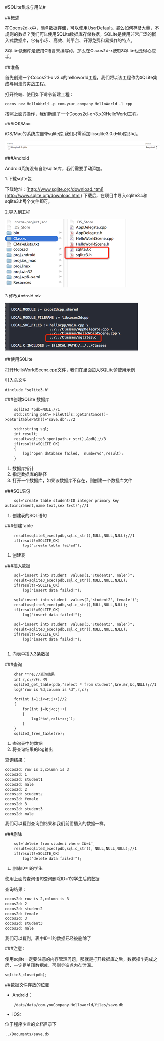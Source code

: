 #SQLite集成与用法#

##概述

在Cocos2d-x中，简单数据存储，可以使用UserDefault。那么如何存储大量，不规则的数据？我们可以使用SQLite数据库存储数据。SQLite是使用非常广泛的嵌入式数据库，它有小巧 、高效、跨平台、开源免费和易操作的特点。

SQLite数据库是使用C语言来编写的，那么在Cocos2d-x使用SQLite也是得心应手。


##准备

首先创建一个Cocos2d-x v3.x的helloworld工程，我们将以该工程作为SQLite集成与用法的实战工程。

打开终端，使用如下命令新建工程：

```
cocos new HelloWorld -p com.your_company.HelloWorld -l cpp 

```
按照上面的操作，我们新建了一个Cocos2d-x v3.x的HelloWorld工程。


###iOS/Mac

iOS/Mac的系统库自带sqlite库,我们只需添加libsqlite3.0.dylib库即可。

![](res/ios-sqllib.png)

###Android

Android系统没有自带sqlite库，我们需要手动添加。

1.下载sqlite包

下载地址：[http://www.sqlite.org/download.html](http://www.sqlite.org/download.html)
下载后，在项目中导入sqlite3.c和sqlite3.h两个文件即可。

2.导入到工程

![](res/sqlite3.png)

3.修改Android.mk

![](res/androidmk.png)


##使用SQLite

打开HelloWorldScene.cpp文件，我们在里面加入SQLite的使用示例

引入头文件

```
#include "sqlite3.h"
```

###创建SQLite 数据库

```
    sqlite3 *pdb=NULL;//1
    std::string path= FileUtils::getInstance()->getWritablePath()+"save.db";//2
    
    std::string sql;
    int result;
    result=sqlite3_open(path.c_str(),&pdb);//3
    if(result!=SQLITE_OK)
    {
        log("open database failed,  number%d",result);
    }
```

1. 数据库指针
2. 指定数据库的路径
3. 打开一个数据库，如果该数据库不存在，则创建一个数据库文件 

###SQL语句

```
	sql="create table student(ID integer primary key autoincrement,name text,sex text)";//1
```

1. 创建表的SQL语句

###创建Table

```
    result=sqlite3_exec(pdb,sql.c_str(),NULL,NULL,NULL);//1
    if(result!=SQLITE_OK)
        log("create table failed");
```

1. 创建表

###插入数据

```
    sql="insert into student  values(1,'student1','male')";
    result=sqlite3_exec(pdb,sql.c_str(),NULL,NULL,NULL);
    if(result!=SQLITE_OK)
        log("insert data failed!");
    
    sql="insert into student  values(2,'student2','female')";
    result=sqlite3_exec(pdb,sql.c_str(),NULL,NULL,NULL);
    if(result!=SQLITE_OK)
        log("insert data failed!");
    
    sql="insert into student  values(3,'student3','male')";
    result=sqlite3_exec(pdb,sql.c_str(),NULL,NULL,NULL);
    if(result!=SQLITE_OK)
        log("insert data failed!");
        
```

1. 向表中插入3条数据

###查询

```
    char **re;//查询结果
    int r,c;//行、列
    sqlite3_get_table(pdb,"select * from student",&re,&r,&c,NULL);//1
    log("row is %d,column is %d",r,c);
    
    for(int i=1;i<=r;i++)//2
    {
        for(int j=0;j<c;j++)
        {
            log("%s",re[i*c+j]);
        }
    }
    sqlite3_free_table(re);
```

1. 查询表中的数据
2. 将查询结果的log输出

查询结果：

```
cocos2d: row is 3,column is 3
cocos2d: 1
cocos2d: student1
cocos2d: male
cocos2d: 2
cocos2d: student2
cocos2d: female
cocos2d: 3
cocos2d: student3
cocos2d: male
```
我们可以看到查询到结果和我们前面插入的数据一样。

###删除

```
    sql="delete from student where ID=1";
    result=sqlite3_exec(pdb,sql.c_str(), NULL,NULL,NULL);//1
    if(result!=SQLITE_OK)
        log("delete data failed!");
```

1. 删除ID=1的学生

使用上面的查询语句查询删除ID=1的学生后的数据

查询结果：

```
cocos2d: row is 2,column is 3
cocos2d: 2
cocos2d: student2
cocos2d: female
cocos2d: 3
cocos2d: student3
cocos2d: male
```

我们可以看到，表中ID=1的数据已经被删除了


###注意：

使用sqlite一定要注意的内存管理问题，那就是打开数据库之后，数据操作完成之后，一定要关闭数据库，否侧会造成内存泄漏。

```
sqlite3_close(pdb);
```

##数据文件存放的位置

* Android：

```
	/data/data/com.youCompany.Helloworld/files/save.db
```

* iOS:

位于程序沙盒的文档目录下
```
../Documents/save.db
```


